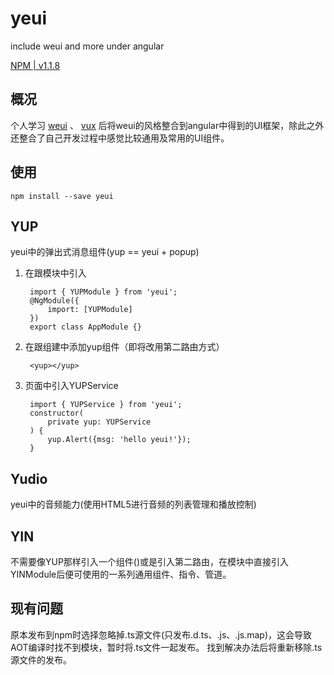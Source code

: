 # yeui
include weui and more under angular

[NPM | v1.1.8](https://www.npmjs.com/package/yeui/)

## 概况
个人学习 [weui](https://github.com/Tencent/weui.js) 、 [vux](https://vux.li/#/) 后将weui的风格整合到angular中得到的UI框架，除此之外还整合了自己开发过程中感觉比较通用及常用的UI组件。
## 使用
    npm install --save yeui
## YUP
yeui中的弹出式消息组件(yup == yeui + popup)
1. 在跟模块中引入

        import { YUPModule } from 'yeui';
        @NgModule({
            import: [YUPModule]
        })
        export class AppModule {}
2. 在跟组建中添加yup组件（即将改用第二路由方式）

        <yup></yup>

3. 页面中引入YUPService

        import { YUPService } from 'yeui';
        constructor(
            private yup: YUPService
        ) {
            yup.Alert({msg: 'hello yeui!'});
        }

## Yudio
yeui中的音频能力(使用HTML5进行音频的列表管理和播放控制)

## YIN
不需要像YUP那样引入一个组件(<yup></yup>)或是引入第二路由，在模块中直接引入YINModule后便可使用的一系列通用组件、指令、管道。

## 现有问题
原本发布到npm时选择忽略掉.ts源文件(只发布.d.ts、.js、.js.map)，这会导致AOT编译时找不到模块，暂时将.ts文件一起发布。
找到解决办法后将重新移除.ts源文件的发布。